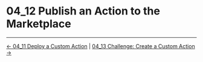 # 04_12 Publish an Action to the Marketplace

<!-- FooterStart -->
---
[← 04_11 Deploy a Custom Action](../04_11_deploy_a_custom_action/README.md) | [04_13 Challenge: Create a Custom Action →](../04_13_challenge_create_a_custom_action/README.md)
<!-- FooterEnd -->
